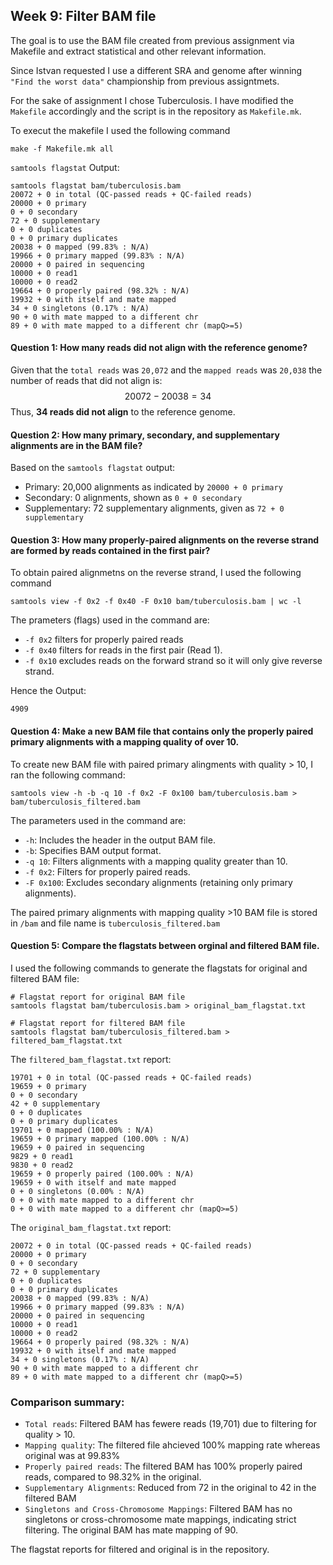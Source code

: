 ## Week 9: Filter BAM file

The goal is to use the BAM file created from previous assignment via Makefile and extract statistical and other relevant information.

Since Istvan requested I use a different SRA and genome after winning `"Find the worst data"` championship from previous assigntmets. 

For the sake of assignment I chose Tuberculosis. I have modified the `Makefile` accordingly and the script is in the repository as `Makefile.mk`. 

To execut the makefile I used the following command 
```
make -f Makefile.mk all
```
`samtools flagstat` Output:
```
samtools flagstat bam/tuberculosis.bam
20072 + 0 in total (QC-passed reads + QC-failed reads)
20000 + 0 primary
0 + 0 secondary
72 + 0 supplementary
0 + 0 duplicates
0 + 0 primary duplicates
20038 + 0 mapped (99.83% : N/A)
19966 + 0 primary mapped (99.83% : N/A)
20000 + 0 paired in sequencing
10000 + 0 read1
10000 + 0 read2
19664 + 0 properly paired (98.32% : N/A)
19932 + 0 with itself and mate mapped
34 + 0 singletons (0.17% : N/A)
90 + 0 with mate mapped to a different chr
89 + 0 with mate mapped to a different chr (mapQ>=5)
```

#### Question 1: How many reads did not align with the reference genome?
Given that the `total reads` was `20,072` and the `mapped reads` was `20,038` the number of reads that did not align is:
$$
20072 - 20038 = 34
$$
Thus, **34 reads did not align** to the reference genome.

#### Question 2: How many primary, secondary, and supplementary alignments are in the BAM file?

Based on the `samtools flagstat` output:
* Primary: 20,000 alignments as indicated by `20000 + 0 primary`
* Secondary: 0 alignments, shown as `0 + 0 secondary`
* Supplementary: 72 supplementary alignments, given as `72 + 0 supplementary`

#### Question 3: How many properly-paired alignments on the reverse strand are formed by reads contained in the first pair?
To obtain paired alignmetns on the reverse strand, I used the following command 
```
samtools view -f 0x2 -f 0x40 -F 0x10 bam/tuberculosis.bam | wc -l
```
The prameters (flags) used in the command are:

* `-f 0x2` filters for properly paired reads
* `-f 0x40` filters for reads in the first pair (Read 1).
* `-f 0x10` excludes reads on the forward strand so it will only give reverse strand.

Hence the Output:
```
4909
```

#### Question 4: Make a new BAM file that contains only the properly paired primary alignments with a mapping quality of over 10.

To create new BAM file with paired primary alingments with quality > 10, I ran the following command:
```
samtools view -h -b -q 10 -f 0x2 -F 0x100 bam/tuberculosis.bam > bam/tuberculosis_filtered.bam
```
The parameters used in the command are:
* `-h`: Includes the header in the output BAM file.
* `-b`: Specifies BAM output format.
* `-q 10`: Filters alignments with a mapping quality greater than 10.
* `-f 0x2`: Filters for properly paired reads.
* `-F 0x100`: Excludes secondary alignments (retaining only primary alignments).

The paired primary alignments with mapping quality >10 BAM file is stored in `/bam` and file name is `tuberculosis_filtered.bam`

#### Question 5: Compare the flagstats between orginal and filtered BAM file.
I used the following commands to generate the flagstats for original and filtered BAM file:
```
# Flagstat report for original BAM file
samtools flagstat bam/tuberculosis.bam > original_bam_flagstat.txt

# Flagstat report for filtered BAM file 
samtools flagstat bam/tuberculosis_filtered.bam > filtered_bam_flagstat.txt
```
The `filtered_bam_flagstat.txt` report:
```
19701 + 0 in total (QC-passed reads + QC-failed reads)
19659 + 0 primary
0 + 0 secondary
42 + 0 supplementary
0 + 0 duplicates
0 + 0 primary duplicates
19701 + 0 mapped (100.00% : N/A)
19659 + 0 primary mapped (100.00% : N/A)
19659 + 0 paired in sequencing
9829 + 0 read1
9830 + 0 read2
19659 + 0 properly paired (100.00% : N/A)
19659 + 0 with itself and mate mapped
0 + 0 singletons (0.00% : N/A)
0 + 0 with mate mapped to a different chr
0 + 0 with mate mapped to a different chr (mapQ>=5)
```
The `original_bam_flagstat.txt` report:
```
20072 + 0 in total (QC-passed reads + QC-failed reads)
20000 + 0 primary
0 + 0 secondary
72 + 0 supplementary
0 + 0 duplicates
0 + 0 primary duplicates
20038 + 0 mapped (99.83% : N/A)
19966 + 0 primary mapped (99.83% : N/A)
20000 + 0 paired in sequencing
10000 + 0 read1
10000 + 0 read2
19664 + 0 properly paired (98.32% : N/A)
19932 + 0 with itself and mate mapped
34 + 0 singletons (0.17% : N/A)
90 + 0 with mate mapped to a different chr
89 + 0 with mate mapped to a different chr (mapQ>=5)
```

### Comparison summary:
* `Total reads`: Filtered BAM has fewere reads (19,701) due to filtering for quality > 10.
* `Mapping quality`: The filtered file ahcieved 100% mapping rate whereas original was at 99.83%
* `Properly paired reads`: The filtered BAM has 100% properly paired reads, compared to 98.32% in the original.
* `Supplementary Alignments`: Reduced from 72 in the original to 42 in the filtered BAM
* `Singletons and Cross-Chromosome Mappings`: Filtered BAM has no singletons or cross-chromosome mate mappings, indicating strict filtering. The original BAM has mate mapping of 90.

The flagstat reports for filtered and original is in the repository. 
